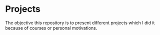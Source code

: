 # Projects
The objective this repository is to present different projects which I did it because of courses or personal motivations.
